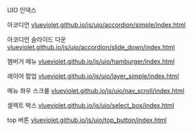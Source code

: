 UIO 인덱스

아코디언
[vlueviolet.github.io/js/uio/accordion/simple/index.html](vlueviolet.github.io/js/uio/accordion/simple/index.html)

아코디언 슬라이드 다운
[vlueviolet.github.io/js/uio/accordion/slide_down/index.html](vlueviolet.github.io/js/uio/accordion/slide_down/index.html)

햄버거 메뉴
[vlueviolet.github.io/js/uio/hamburger/index.html](vlueviolet.github.io/js/uio/hamburger/index.html)

레이어 팝업
[vlueviolet.github.io/js/uio/layer_simple/index.html](vlueviolet.github.io/js/uio/layer_simple/index.html)

메뉴 좌우 스크롤
[vlueviolet.github.io/js/uio/nav_scroll/index.html](vlueviolet.github.io/js/uio/nav_scroll/index.html)

셀렉트 박스
[vlueviolet.github.io/js/uio/select_box/index.html](vlueviolet.github.io/js/uio/select_box/index.html)

top 버튼
[vlueviolet.github.io/js/uio/top_button/index.html](vlueviolet.github.io/js/uio/top_button/index.html)
